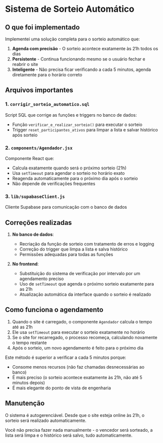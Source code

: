 # Sistema de Sorteio Automático

## O que foi implementado

Implementei uma solução completa para o sorteio automático que:

1. **Agenda com precisão** - O sorteio acontece exatamente às 21h todos os dias
2. **Persistente** - Continua funcionando mesmo se o usuário fechar e reabrir o site
3. **Inteligente** - Não precisa ficar verificando a cada 5 minutos, agenda diretamente para o horário correto

## Arquivos importantes

### 1. `corrigir_sorteio_automatico.sql`
Script SQL que corrige as funções e triggers no banco de dados:
- Função `verificar_e_realizar_sorteio()` para executar o sorteio
- Trigger `reset_participantes_ativos` para limpar a lista e salvar histórico após sorteio

### 2. `components/Agendador.jsx`
Componente React que:
- Calcula exatamente quando será o próximo sorteio (21h)
- Usa `setTimeout` para agendar o sorteio no horário exato
- Reagenda automaticamente para o próximo dia após o sorteio
- Não depende de verificações frequentes

### 3. `lib/supabaseClient.js`
Cliente Supabase para comunicação com o banco de dados

## Correções realizadas

1. **No banco de dados**:
   - Recriação da função de sorteio com tratamento de erros e logging
   - Correção do trigger que limpa a lista e salva histórico
   - Permissões adequadas para todas as funções

2. **No frontend**:
   - Substituição do sistema de verificação por intervalo por um agendamento preciso
   - Uso de `setTimeout` que agenda o próximo sorteio exatamente para as 21h
   - Atualização automática da interface quando o sorteio é realizado

## Como funciona o agendamento

1. Quando o site é carregado, o componente `Agendador` calcula o tempo até as 21h
2. Ele usa `setTimeout` para executar o sorteio exatamente no horário
3. Se o site for recarregado, o processo recomeça, calculando novamente o tempo restante
4. Após o sorteio, um novo agendamento é feito para o próximo dia

Este método é superior a verificar a cada 5 minutos porque:
- Consome menos recursos (não faz chamadas desnecessárias ao banco)
- É mais preciso (o sorteio acontece exatamente às 21h, não até 5 minutos depois)
- É mais elegante do ponto de vista de engenharia

## Manutenção

O sistema é autogerenciável. Desde que o site esteja online às 21h, o sorteio será realizado automaticamente.

Você não precisa fazer nada manualmente - o vencedor será sorteado, a lista será limpa e o histórico será salvo, tudo automaticamente. 
